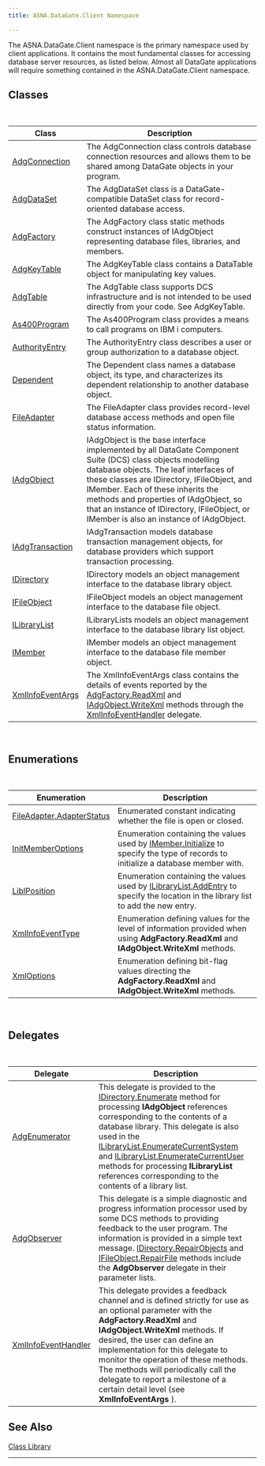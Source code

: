 ```yaml
---
title: ASNA.DataGate.Client Namespace

---
```


The <span>ASNA.DataGate.Client</span> namespace is the primary namespace used by client applications. It contains the most fundamental classes for accessing database server resources, as listed below. Almost all DataGate applications will require something contained in the ASNA.DataGate.Client namespace. 
## Classes

<br />



| Class | Description |
| ---- | ---- |
| [AdgConnection](adg-connection-class.html) | The <span>AdgConnection</span> class controls database connection resources and allows them to be shared among DataGate objects in your program. |
| [AdgDataSet](adg-dataset-class.html) | The AdgDataSet class is a DataGate-compatible DataSet class for record-oriented database access. |
| [AdgFactory](adg-factory-class.html) | The AdgFactory class static methods construct instances of IAdgObject representing database files, libraries, and members. |
| [AdgKeyTable](adg-key-table-class.html) | The AdgKeyTable class contains a DataTable object for manipulating key values. |
| [AdgTable](adg-table-class.html) | The AdgTable class supports DCS infrastructure and is not intended to be used directly from your code. See AdgKeyTable. |
| [As400Program](as400program-class.html) | The <span>As400Program</span> class provides a means to call programs on IBM i computers. |
| [AuthorityEntry](authority-entry-class.html) | The AuthorityEntry class describes a user or group authorization to a database object. |
| [Dependent](dependent-class.html) | The Dependent class names a database object, its type, and characterizes its dependent relationship to another database object. |
| [FileAdapter](file-adapter-class.html) | The FileAdapter class provides record-level database access methods and open file status information. |
| [IAdgObject](iadg-object-class.html) | IAdgObject is the base interface implemented by all DataGate Component Suite (DCS) class objects modelling database objects. The leaf interfaces of these classes are IDirectory, IFileObject, and IMember. Each of these inherits the methods and properties of IAdgObject, so that an instance of IDirectory, IFileObject, or IMember is also an instance of IAdgObject. |
| [IAdgTransaction](iadg-transaction-class.html) | IAdgTransaction models database transaction management objects, for database providers which support transaction processing. |
| [IDirectory](idirectory-class.html) | IDirectory models an object management interface to the database library object. |
| [IFileObject](ifile-object-class.html) | IFileObject models an object management interface to the database file object. |
| [ILibraryList](ilibrary-list-class.html) | ILibraryLists models an object management interface to the database library list object. |
| [IMember](imember-class.html) | IMember models an object management interface to the database file member object. |
| [XmlInfoEventArgs](xml-info-event-args-class.html) | The XmlInfoEventArgs class contains the details of events reported by the [ AdgFactory.ReadXml](adg-factory-class-read-xml-method2.html) and [IAdgObject.WriteXml](dcsIAdgObjectClassWriteXmlMethod2.html) methods through the [XmlInfoEventHandler](xml-info-event-handler-delegate.html) delegate. |



<br />

## Enumerations

<br />



| Enumeration | Description |
| ---- | ---- |
| [FileAdapter.AdapterStatus](file-adapter-adapter-status-enumeration.html) | Enumerated constant indicating whether the file is open or closed. |
| [InitMemberOptions](init-member-options-enumeration.html) | Enumeration containing the values used by [ IMember.Initialize](imember-class-initialize-method.html) to specify the type of records to initialize a database member with. |
| [LiblPosition](lock-request-enumeration.html) | Enumeration containing the values used by [ ILibraryList.AddEntry](ilibrary-list-class-add-entry-method.html) to specify the location in the library list to add the new entry. |
| [XmlInfoEventType](xml-info-event-type-enumeration.html) | Enumeration defining values for the level of information provided when using **AdgFactory.ReadXml** and **IAdgObject.WriteXml** methods. |
| [XmlOptions](xml-options-enumeration.html) | Enumeration defining bit-flag values directing the **AdgFactory.ReadXml** and **IAdgObject.WriteXml** methods. |



<br />

## Delegates

<br />



| Delegate | Description |
| ---- | ---- |
| [AdgEnumerator](adg-enumerator-delegate.html) | This delegate is provided to the [ IDirectory.Enumerate](idirectory-class-enumerate-method.html) method for processing **IAdgObject** references corresponding to the contents of a database library. This delegate is also used in the [ILibraryList.EnumerateCurrentSystem](ilibrary-list-class-enumerate-current-system-method.html) and [ILibraryList.EnumerateCurrentUser](ilibrary-list-class-enumerate-current-user-method.html) methods for processing **ILibraryList** references corresponding to the contents of a library list. |
| [AdgObserver](adg-observer-delegate.html) | This delegate is a simple diagnostic and progress information processor used by some DCS methods to providing feedback to the user program. The information is provided in a simple text message. [ IDirectory.RepairObjects](idirectory-class-repair-objects-method.html) and [ IFileObject.RepairFile](ifile-object-class-repair-file-method.html) methods include the **AdgObserver** delegate in their parameter lists. |
| [XmlInfoEventHandler](xml-info-event-handler-delegate.html) | This delegate provides a feedback channel and is defined strictly for use as an optional parameter with the **AdgFactory.ReadXml** and **IAdgObject.WriteXml** methods. If desired, the user can define an implementation for this delegate to monitor the operation of these methods. The methods will periodically call the delegate to report a milestone of a certain detail level (see **XmlInfoEventArgs** ). |



## See Also


[Class Library](class-library-main.html)
      <br />

---

